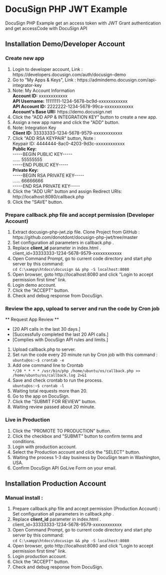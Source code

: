 # DocuSign PHP JWT Example
DocuSign PHP Example get an access token with JWT Grant authentication and get accessCode with DocuSign API

## Installation Demo/Developer Account
### Create new app
<ol>
<li>Login to developer account, Link : https://developers.docusign.com/auth/docusign-demo</li>
<li>Go to "My Apps & Keys", Link : https://admindemo.docusign.com/api-integrator-key</li>
<li>Note: My Account Information<br />
<b>Account ID:</b> xxxxxxxxxxxx<br />
<b>API Username:</b> 11111111-1234-5678-bc9d-xxxxxxxxxxxx<br />
<b>API Account ID:</b> 2222222-1234-5678-99ca-xxxxxxxxxxxx<br />
<b>Account's Base URI:</b> https://demo.docusign.net</li>
<li>Click the "ADD APP & INTEGRATION KEY" button to create a new app.</li>
<li>Assign a new app name and click the "ADD" button.</li>
<li>Note: Integration Key<br />
<b>Client ID:</b> 33333333-1234-5678-9579-xxxxxxxxxxxx</li>
<li>Click "ADD RSA KEYPAIR" button, Note :<br />
Keypair ID: 4444444-8ac0-4203-9d3c-xxxxxxxxxxxx<br />
<b>Public Key:</b><br />
-----BEGIN PUBLIC KEY-----<br />
...... 55555555<br />
-----END PUBLIC KEY-----<br />
<b>Private Key:</b><br />
-----BEGIN RSA PRIVATE KEY-----<br />
...... 66666666<br />
-----END RSA PRIVATE KEY-----</li>
<li>Click the "ADD URI" button and assign Redirect URIs: http://localhost:8080/callback.php</li>
<li>Click the "SAVE" button.</li>
</ol>

### Prepare callback.php file and accept permission (Developer Account)
<ol>
<li>Extract docusign-php-jwt.zip file.
Clone Project from GitHub : https://github.com/donotdont/docusign-php-jwt/tree/master</li>
<li>Set configuration all parameters in callback.php .</li>
<li>Replace <b>client_id</b> parameter in index.html .<br />
client_id=33333333-1234-5678-9579-xxxxxxxxxxxx</li>
<li>Open Command Prompt, go to current code directory and start php server by this command:<br />
<code>cd C:\xampp\htdocs\docusign && php -S localhost:8080</code></li>
<li>Open browser, goto http://localhost:8080 and click "Login to accept permission first time" link.</li>
<li>Login demo account.</li>
<li>Click the "ACCEPT" button.</li>
<li>Check and debug response from DocuSign.</li>
</ol>

### Review the app, upload to server and run the code by Cron job
** Request App Review **
- [20 API calls in the last 30 days.]
- [Successfully completed the last 20 API calls.]
- [Complies with DocuSign API rules and limits.]
<ol>
<li>Upload callback.php to server.</li>
<li>Set run the code every 20 minute run by Cron job with this command : <br />
<code>ubuntu@os:~$ crontab -e</code></li>
<li>Add one command line to Crontab<br />
<code>*/20 * * * * /usr/bin/php /home/ubuntu/os/callback.php >> /home/ubuntu/os/callback.log 2>&1</code></li>
<li>Save and check crontab to run the process.<br />
<code>ubuntu@os:~$ crontab -l</code></li>
<li>Waiting total requests more than 20.</li>
<li>Go to the app on DocuSign.</li>
<li>Click the "SUBMIT FOR REVIEW" button.</li>
<li>Waiting review passed about 20 minute.</li>
</ol>

### Live in Production
<ol>
<li>Click the "PROMOTE TO PRODUCTION" button.</li>
<li>Click the checkbox and "SUBMIT" button to confirm terms and conditions.</li>
<li>Login with production account.</li>
<li>Select the Production account and click the "SELECT" button.</li>
<li>Waiting the process 1-3 day business by DocuSign team in Washington, USA.</li>
<li>Confirm DocuSign API GoLive Form on your email.</li>
</ol>

## Installation Production Account
### Manual install :
<ol>
<li>Prepare callback.php file and accept permission (Production Account) :<br />
Set configuration all parameters in callback.php .</li>
<li>Replace <b>client_id</b> parameter in index.html .<br />
client_id=33333333-1234-5678-9579-xxxxxxxxxxxx</li>
<li>Open Command Prompt, go to current code directory and start php server by this command: <br />
<code>cd C:\xampp\htdocs\docusign && php -S localhost:8080</code></li>
<li>Open browser, goto http://localhost:8080 and click "Login to accept permission first time" link.</li>
<li>Login production account.</li>
<li>Click the "ACCEPT" button.</li>
<li>Check and debug response from DocuSign.</li>
</ol>

